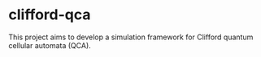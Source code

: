 # clifford-qca
This project aims to develop a simulation framework for Clifford quantum cellular automata (QCA). 
